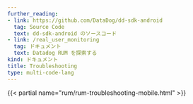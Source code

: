 ```yaml
---
further_reading:
- link: https://github.com/DataDog/dd-sdk-android
  tag: Source Code
  text: dd-sdk-android のソースコード
- link: /real_user_monitoring
  tag: ドキュメント
  text: Datadog RUM を探索する
kind: ドキュメント
title: Troubleshooting
type: multi-code-lang
---
```


{{< partial name="rum/rum-troubleshooting-mobile.html" >}}